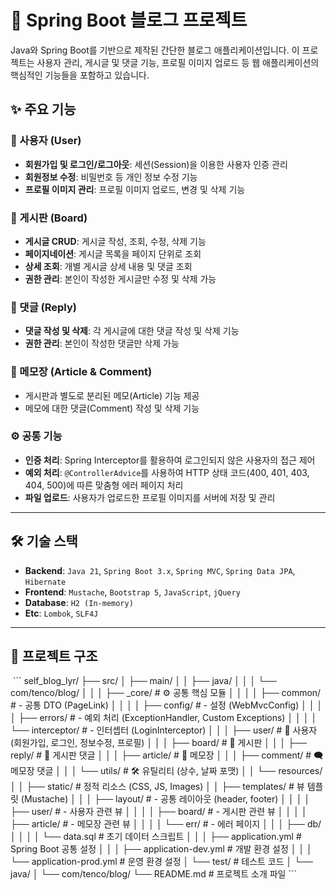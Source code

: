 # 🚀 Spring Boot 블로그 프로젝트

Java와 Spring Boot를 기반으로 제작된 간단한 블로그 애플리케이션입니다. 이 프로젝트는 사용자 관리, 게시글 및 댓글 기능, 프로필 이미지 업로드 등 웹 애플리케이션의 핵심적인 기능들을 포함하고 있습니다.

## ✨ 주요 기능

### 👤 사용자 (User)
- **회원가입 및 로그인/로그아웃**: 세션(Session)을 이용한 사용자 인증 관리
- **회원정보 수정**: 비밀번호 등 개인 정보 수정 기능
- **프로필 이미지 관리**: 프로필 이미지 업로드, 변경 및 삭제 기능

### 📝 게시판 (Board)
- **게시글 CRUD**: 게시글 작성, 조회, 수정, 삭제 기능
- **페이지네이션**: 게시글 목록을 페이지 단위로 조회
- **상세 조회**: 개별 게시글 상세 내용 및 댓글 조회
- **권한 관리**: 본인이 작성한 게시글만 수정 및 삭제 가능

### 💬 댓글 (Reply)
- **댓글 작성 및 삭제**: 각 게시글에 대한 댓글 작성 및 삭제 기능
- **권한 관리**: 본인이 작성한 댓글만 삭제 가능

### 📓 메모장 (Article & Comment)
- 게시판과 별도로 분리된 메모(Article) 기능 제공
- 메모에 대한 댓글(Comment) 작성 및 삭제 기능

### ⚙️ 공통 기능
- **인증 처리**: Spring Interceptor를 활용하여 로그인되지 않은 사용자의 접근 제어
- **예외 처리**: `@ControllerAdvice`를 사용하여 HTTP 상태 코드(400, 401, 403, 404, 500)에 따른 맞춤형 에러 페이지 처리
- **파일 업로드**: 사용자가 업로드한 프로필 이미지를 서버에 저장 및 관리

---

## 🛠️ 기술 스택

- **Backend**: `Java 21`, `Spring Boot 3.x`, `Spring MVC`, `Spring Data JPA`, `Hibernate`
- **Frontend**: `Mustache`, `Bootstrap 5`, `JavaScript`, `jQuery`
- **Database**: `H2 (In-memory)`
- **Etc**: `Lombok`, `SLF4J`

---

## 📂 프로젝트 구조
​
\`\`\`
self_blog_lyr/
├── src/
│   ├── main/
│   │   ├── java/
│   │   │   └── com/tenco/blog/
│   │   │       ├── _core/                  # ⚙️ 공통 핵심 모듈
│   │   │       │   ├── common/             #    - 공통 DTO (PageLink)
│   │   │       │   ├── config/             #    - 설정 (WebMvcConfig)
│   │   │       │   ├── errors/             #    - 예외 처리 (ExceptionHandler, Custom Exceptions)
│   │   │       │   └── interceptor/        #    - 인터셉터 (LoginInterceptor)
│   │   │       ├── user/                   # 👤 사용자 (회원가입, 로그인, 정보수정, 프로필)
│   │   │       ├── board/                  # 📝 게시판
│   │   │       ├── reply/                  # 💬 게시판 댓글
│   │   │       ├── article/                # 📓 메모장
│   │   │       ├── comment/                # 🗨️ 메모장 댓글
│   │   │       └── utils/                  # 🛠️ 유틸리티 (상수, 날짜 포맷)
│   │   └── resources/
│   │       ├── static/                 # 정적 리소스 (CSS, JS, Images)
│   │       ├── templates/              # 뷰 템플릿 (Mustache)
│   │       │   ├── layout/             #    - 공통 레이아웃 (header, footer)
│   │   │       │   ├── user/               #    - 사용자 관련 뷰
│   │   │       │   ├── board/              #    - 게시판 관련 뷰
│   │   │       │   ├── article/            #    - 메모장 관련 뷰
│   │   │       │   └── err/                #    - 에러 페이지
│   │   │       ├── db/
│   │   │       │   └── data.sql            # 초기 데이터 스크립트
│   │   │       ├── application.yml         # Spring Boot 공통 설정
│   │   │       ├── application-dev.yml     # 개발 환경 설정
│   │   │       └── application-prod.yml    # 운영 환경 설정
│   └── test/                           # 테스트 코드
│       └── java/
│           └── com/tenco/blog/
└── README.md                           # 프로젝트 소개 파일
\`\`\`